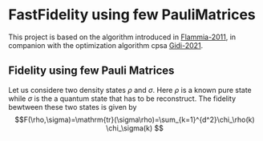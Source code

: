 # FastFidelity using few PauliMatrices 

This project is based on the algorithm introduced in [Flammia-2011](http://dx.doi.org/10.1103/PhysRevLett.106.230501), in companion with the optimization algorithm cpsa [Gidi-2021]().

## Fidelity using few Pauli Matrices
Let us considere two density states $\rho$ and $\sigma$. Here $\rho$ is a known pure state while $\sigma$ is the a quantum state that has to be reconstruct. The fidelity bewtween these two states is given by
$$F(\rho,\sigma)=\mathrm{tr}(\sigma\rho)=\sum_{k=1}^{d^2}\chi_\rho(k) \chi_\sigma(k) $$